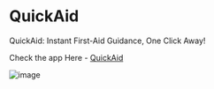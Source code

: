 # QuickAid

QuickAid: Instant First-Aid Guidance, One Click Away!

Check the app Here - [QuickAid](https://huggingface.co/spaces/ManasviD/QuikAid)  





![image](https://github.com/user-attachments/assets/219fe727-3bab-4cfc-a343-9614d5e37c0b)
